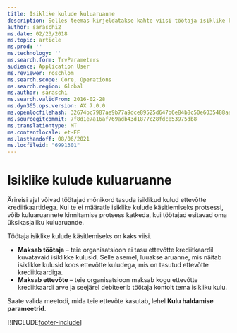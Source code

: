 ```yaml
---
title: Isiklike kulude kuluaruanne
description: Selles teemas kirjeldatakse kahte viisi töötaja isiklike kulutuste käsitlemiseks rakenduses Microsoft Dynamics 365 Finance.
author: saraschi2
ms.date: 02/23/2018
ms.topic: article
ms.prod: ''
ms.technology: ''
ms.search.form: TrvParameters
audience: Application User
ms.reviewer: roschlom
ms.search.scope: Core, Operations
ms.search.region: Global
ms.author: saraschi
ms.search.validFrom: 2016-02-28
ms.dyn365.ops.version: AX 7.0.0
ms.openlocfilehash: 32674bc7987ae9b77a9dce89525d647b6e84b8c50e6035488aafdb6a5dec1642
ms.sourcegitcommit: 7f8d1e7a16af769adb43d1877c28fdce53975db8
ms.translationtype: MT
ms.contentlocale: et-EE
ms.lasthandoff: 08/06/2021
ms.locfileid: "6991301"
---
```

# <a name="personal-expenses-on-an-expense-report"></a>Isiklike kulude kuluaruanne

Ärireisi ajal võivad töötajad mõnikord tasuda isiklikud kulud ettevõtte krediitkaartidega. Kui te ei määratle isiklike kulude käsitlemiseks protsessi, võib kuluaruannete kinnitamise protsess katkeda, kui töötajad esitavad oma üksikasjaliku kuluaruande. 

Töötaja isiklike kulude käsitlemiseks on kaks viisi.

- **Maksab töötaja** – teie organisatsioon ei tasu ettevõtte krediitkaardil kuvatavaid isiklikke kulusid. Selle asemel, luuakse aruanne, mis näitab isiklikke kulusid koos ettevõtte kuludega, mis on tasutud ettevõtte krediitkaardiga.
- **Maksab ettevõte** – teie organisatsioon maksab kogu ettevõtte krediitkaardi arve ja seejärel debiteerib töötaja kontolt tema isikliku kulu.

Saate valida meetodi, mida teie ettevõte kasutab, lehel **Kulu haldamise parameetrid**.


[!INCLUDE[footer-include](../includes/footer-banner.md)]
